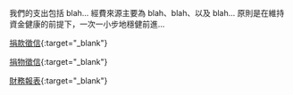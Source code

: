我們的支出包括 blah... 經費來源主要為 blah、blah、以及 blah... 原則是在維持資金健康的前提下，一次一小步地穩健前進... 

[捐款徵信](http://blog.ocf.tw/search/label/捐款徵信){:target="_blank"}

[捐物徵信](http://blog.ocf.tw/search/label/捐物徵信){:target="_blank"}

[財務報表](){:target="_blank"}
